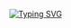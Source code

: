 <a href="https://git.io/typing-svg"><img src="https://readme-typing-svg.demolab.com?font=Space+Grotesk&pause=1000&color=FFD0D0&center=true&vCenter=true&random=false&width=800&lines=Hello+Everyone+!+Dimpul+Sravya+here.;Currently+pursing+B.Tech+Final+Year;Familiar+with+Python+Programming;Machine+Learning+Enthusiast" alt="Typing SVG" /></a>
